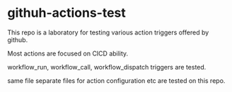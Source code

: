 # githuh-actions-test
This repo is a laboratory for testing various action triggers offered by github. 

Most actions are focused on CICD ability. 

workflow_run, workflow_call, workflow_dispatch triggers are tested. 

same file separate files for action configuration etc are tested on this repo. 

